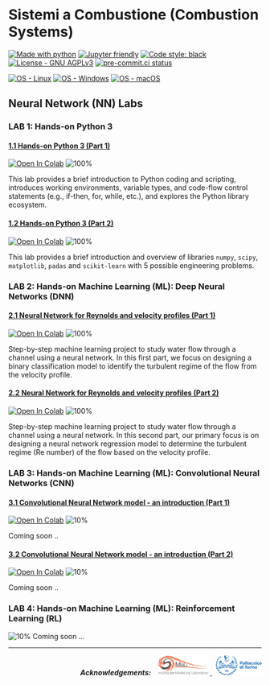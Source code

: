 # Sistemi a Combustione (Combustion Systems)

[![Made with python](https://img.shields.io/badge/Python-3.9%20%7C%203.10%20%7C%203.11-blue?logo=python&amp;logoColor=white)](https://python.org)
[![Jupyter friendly](https://img.shields.io/badge/Jupyter%20Lab-3.x-orange?logo=jupyter&logoColor=white)](https://jupyter.org)
[![Code style: black](https://img.shields.io/badge/code%20style-black-000000.svg)](https://github.com/psf/black)
[![License - GNU AGPLv3](https://img.shields.io/badge/license-GNU%20GPLv3-green)](/LICENSE)
[![pre-commit.ci status](https://results.pre-commit.ci/badge/github/paolodeangelis/Sistemi_a_combustione/main.svg)](https://results.pre-commit.ci/latest/github/paolodeangelis/Sistemi_a_combustione/main)


[![OS - Linux](https://img.shields.io/badge/OS-Linux-lightgray?logo=linux&amp;logoColor=white)](https://www.linux.org/)
[![OS - Windows](https://img.shields.io/badge/OS-Windows-lightgray?logo=windows&amp;logoColor=white)](http://microsoft.com/windows)
[![OS - macOS](https://img.shields.io/badge/OS-macOS-lightgray?logo=macOS&amp;logoColor=white)](https://www.apple.com/macos/)

## Neural Network (NN) Labs

### LAB 1: Hands-on Python 3

#### [1.1 Hands-on Python 3 (Part 1)](1.1-Hands-on_Python3_P1.ipynb)
[![Open In Colab](https://colab.research.google.com/assets/colab-badge.svg)](https://colab.research.google.com/github/paolodeangelis/Sistemi_a_combustione/blob/main/1.1-Hands-on_Python3_P1.ipynb)
![100%](https://geps.dev/progress/100)

This lab provides a brief introduction to Python coding and scripting, introduces working environments, variable types, and code-flow control statements (e.g., if-then, for, while, etc.), and explores the Python library ecosystem.

#### [1.2 Hands-on Python 3 (Part 2)](1.2-Hands-on_Python3_P2.ipynb)
[![Open In Colab](https://colab.research.google.com/assets/colab-badge.svg)](https://colab.research.google.com/github/paolodeangelis/Sistemi_a_combustione/blob/main/1.2-Hands-on_Python3_P2.ipynb)
![100%](https://geps.dev/progress/100)

This lab provides a brief introduction and overview of libraries `numpy`, `scipy`, `matplotlib`, `padas` and `scikit-learn` with 5 possible engineering problems.

### LAB 2: Hands-on Machine Learning (ML): Deep Neural Networks (DNN)

#### [2.1 Neural Network for Reynolds and velocity profiles (Part 1)](2.1-NN_Reynolds_P1.ipynb)
[![Open In Colab](https://colab.research.google.com/assets/colab-badge.svg)](https://colab.research.google.com/github/paolodeangelis/Sistemi_a_combustione/blob/main/2.1-NN_Reynolds_P1.ipynb)
![100%](https://geps.dev/progress/100)

Step-by-step machine learning project to study water flow through a channel using a neural network. In this first part, we focus on designing a binary classification model to identify the turbulent regime of the flow from the velocity profile.

#### [2.2 Neural Network for Reynolds and velocity profiles (Part 2)](2.2-NN_Reynolds_P2.ipynb)
[![Open In Colab](https://colab.research.google.com/assets/colab-badge.svg)](https://colab.research.google.com/github/paolodeangelis/Sistemi_a_combustione/blob/main/2.2-NN_Reynolds_P2.ipynb)
![100%](https://geps.dev/progress/100)

Step-by-step machine learning project to study water flow through a channel using a neural network. In this second part, our primary focus is on designing a neural network regression model to determine the turbulent regime ($\mathrm{Re}$ number) of the flow based on the velocity profile.


### LAB 3: Hands-on Machine Learning (ML): Convolutional Neural Networks (CNN)

#### [3.1 Convolutional Neural Network model - an introduction (Part 1)](3.1-CNN_Intro_P1.ipynb)
[![Open In Colab](https://colab.research.google.com/assets/colab-badge.svg)](https://colab.research.google.com/github/paolodeangelis/Sistemi_a_combustione/blob/main/3.1-CNN_Intro_P1.ipynb) ![10%](https://geps.dev/progress/10)

Coming soon ..

#### [3.2 Convolutional Neural Network model - an introduction (Part 2)](3.2-CNN_Intro_P2.ipynb)
[![Open In Colab](https://colab.research.google.com/assets/colab-badge.svg)](https://colab.research.google.com/github/paolodeangelis/Sistemi_a_combustione/blob/main/3.2-CNN_Intro_P2.ipynb) ![10%](https://geps.dev/progress/10)

Coming soon ..

### LAB 4: Hands-on Machine Learning (ML): Reinforcement Learning (RL)

![10%](https://geps.dev/progress/10)
Coming soon ...


<hr width="100%">
<p align="right">
    <em><strong>Acknowledgements:</strong></em>
    &nbsp;
    <a target="_blank" href="https://areeweb.polito.it/ricerca/small/">
        <img style="height:40px" src="https://github.com/paolodeangelis/Sistemi_a_combustione/raw/main/assets/img/logo.png" alt="SMALL site" >
    </a>
    &nbsp;
    <a target="_blank" href="https://www.polito.it/">
        <img style="height:40px" src="https://github.com/paolodeangelis/Sistemi_a_combustione/raw/main/assets/img/polito_logo.png" alt="POLITO site" >
    </a>
</p>
